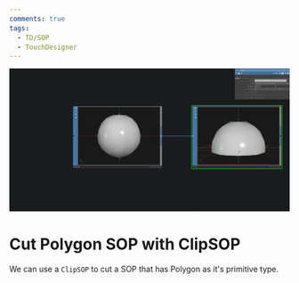 ```yaml
---
comments: true
tags:
  - TD/SOP
  - TouchDesigner
---
```


![Cut PolygonSOP with ClipSOP](./img/CutPolygonSOPwithClipSOP.png)

# Cut Polygon SOP with ClipSOP

We can use a `ClipSOP` to cut a SOP that has Polygon as it's primitive type.
